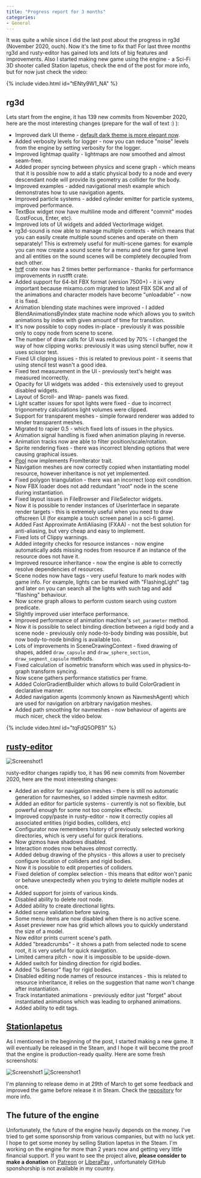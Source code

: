 ```yaml
---
title: "Progress report for 3 months"
categories: 
- General
---
```


It was quite a while since I did the last post about the progress in rg3d (November 2020, ouch). 
Now it's the time to fix that! For last three months rg3d and rusty-editor has gained 
lots and lots of big features and improvements. Also I started making new game using the engine - a 
Sci-Fi 3D shooter called Station Iapetus, check the end of the post for more info, but for now just
check the video:

{% include video.html id="tENty9W1_NA" %}

## rg3d

Lets start from the engine, it has 139 new commits from November 2020, here are the most interesting
changes (prepare for the wall of text :) ):

- Improved dark UI theme - [default dark theme is more elegant now](https://raw.githubusercontent.com/mrDIMAS/rusty-editor/master/screenshots/latest.png).
- Added verbosity levels for logger - now you can reduce "noise" levels from the engine by setting
verbosity for the logger.
- Improved lightmap quality - lightmaps are now smoothed and almost seam-free.
- Added proper syncing between physics and scene graph - which means that it is possible now to
add a static physical body to a node and every descendant node will provide its geometry as collider
for the body.
- Improved examples - added navigational mesh example which demonstrates how to use 
navigation agents.
- Improved particle systems - added cylinder emitter for particle systems, improved performance.
- TextBox widget now have multiline mode and different "commit" modes (LostFocus, Enter, etc).
- Improved lots of UI widgets and added VectorImage widget.
- rg3d-sound is now able to manage multiple contexts - which means that you can easily create multiple
sound scenes and operate on them separately! This is extremely useful for multi-scene games: for example
you can now create a sound scene for a menu and one for game level and all entities on the sound scenes
will be completely decoupled from each other.
- [hrtf](https://github.com/mrDIMAS/hrtf) crate now has 2 times better performance - thanks for
performance improvements in rustfft crate.
- Added support for 64-bit FBX format (version 7500+) - it is very important because mixamo.com migrated
to latest FBX SDK and all of the animations and character models have become "unloadable" - now it is fixed.
- Animation blending state machines were improved - I added BlendAnimationsByIndex state machine node which
allows you to switch animations by index with given amount of time for transition.
- It's now possible to copy nodes in-place - previously it was possible only to copy node from scene
to scene.
- The number of draw calls for UI was reduced by 70% - I changed the way of how clipping works: previously
it was using stencil buffer, now it uses scissor test.
- Fixed UI clipping issues - this is related to previous point - it seems that using stencil test wasn't a
good idea.
- Fixed text measurement in the UI - previously text's height was measured incorrectly.
- Opacity for UI widgets was added - this extensively used to greyout disabled widgets.
- Layout of Scroll- and Wrap- panels was fixed.
- Light scatter issues for spot lights were fixed - due to incorrect trigonometry calculations light
volumes were clipped.
- Support for transparent meshes - simple forward renderer was added to render transparent meshes.
- Migrated to rapier 0.5 - which fixed lots of issues in the physics.
- Animation signal handling is fixed when animation playing in reverse.
- Animation tracks now are able to filter position/scale/rotation.
- Sprite rendering fixes - there was incorrect blending options that were causing graphical issues.
- [Pool](https://github.com/mrDIMAS/rg3d/blob/master/rg3d-core/src/pool.rs) now implements FromIterator 
trait.
- Navigation meshes are now correctly copied when instantiating model resource, however inheritance is
not yet implemented.
- Fixed polygon triangulation - there was an incorrect loop exit condition.
- Now FBX loader does not add redundant "root" node in the scene during instantiation.
- Fixed layout issues in FileBrowser and FileSelector widgets.
- Now it is possible to render instances of UserInterface in separate render targets - this is extremely
useful when you need to draw offscreen UI (for example a touch screen panel in a sci-fi game).
- Added Fast Approximate AntiAliasing (FXAA) - not the best solution for anti-aliasing, but very cheap
and easy to implement.
- Fixed lots of Clippy warnings.
- Added integrity checks for resource instances - now engine automatically adds missing nodes from resource
if an instance of the resource does not have it.
- Improved resource inheritance - now the engine is able to correctly resolve dependencies of resources.
- Scene nodes now have tags - very useful feature to mark nodes with game info. For example, lights can be
marked with "FlashingLight" tag and later on you can search all the lights with such tag and add "flashing" 
behaviour.
- Now scene graph allows to perform custom search using custom predicate.
- Slightly improved user interface performance.
- Improved performance of animation machine's `set_parameter` method.
- Now it is possible to select binding direction between a rigid body and a scene node - previously only
node-to-body binding was possible, but now body-to-node binding is available too.
- Lots of improvements in SceneDrawingContext - fixed drawing of shapes, added `draw_capsule` and 
`draw_sphere_section`, `draw_segment_capsule` methods.
- Fixed calculation of isometric transform which was used in physics-to-graph transform syncing.
- Now scene gathers performance statistics per frame.
- Added ColorGradientBuilder which allows to build ColorGradient in declarative manner.
- Added navigation agents (commonly known as NavmeshAgent) which are used for navigation on arbitrary
navigation meshes. 
- Added path smoothing for navmeshes - now behaviour of agents are much nicer, check the video below.

{% include video.html id="tqFdQ5OPB1I" %}

## [rusty-editor](https://github.com/mrDIMAS/rusty-editor)

![Screenshot1](/assets/rusty_editor_27_02_21_00.jpg)

rusty-editor changes rapidly too, it has 96 new commits from November 2020, here are the most interesting
changes:

- Added an editor for navigation meshes - there is still no automatic generation for navmeshes, so I added
simple navmesh editor.
- Added an editor for particle systems - currently is not so flexible, but powerful enough for some
not too complex effects.
- Improved copy/paste in rusty-editor - now it correctly copies all associated entities (rigid bodies,
colliders, etc)
- Configurator now remembers history of previously selected working directories, which is very useful for 
quick iterations.
- Now gizmos have shadows disabled.
- Interaction modes now behaves _almost_ correctly.
- Added debug drawing of the physics - this allows a user to precisely configure location of colliders and rigid 
bodies.
- Now it is possible to edit properties of colliders.
- Fixed deletion of complex selection - this means that editor won't panic or behave unexpectedly when you
trying to delete multiple nodes at once.
- Added support for joints of various kinds.
- Disabled ability to delete root node.
- Added ability to create directional lights.
- Added scene validation before saving.
- Some menu items are now disabled when there is no active scene.
- Asset previewer now has grid which allows you to quickly understand the size of a model.
- Now editor prints current scene's path.
- Added "breadcrumbs" - it shows a path from selected node to scene root, it is very useful for quick navigation.
- Limited camera pitch - now it is impossible to be upside-down.
- Added switch for binding direction for rigid bodies.
- Added "Is Sensor" flag for rigid bodies.
- Disabled editing node names of resource instances - this is related to resource inheritance, it relies on the 
suggestion that name won't change after instantiation.
- Track instantiated animations - previously editor just "forget" about instantiated animations which was leading
to orphaned animations.
- Added ability to edit tags.

## [StationIapetus](https://github.com/mrDIMAS/StationIapetus)

As I mentioned in the beginning of the post, I started making a new game. It will eventually be released in the Steam,
and I hope it will become the proof that the engine is production-ready quality. Here are some fresh screenshots:

![Screenshot1](/assets/station_iapetus_27_02_21_00.jpg)
![Screenshot1](/assets/station_iapetus_27_02_21_01.jpg)

I'm planning to release demo in at 29th of March to get some feedback and improved the game before release it in
Steam. Check the [repository](https://github.com/mrDIMAS/StationIapetus) for more info.

## The future of the engine

Unfortunately, the future of the engine heavily depends on the money. I've tried to get some sponsorship from various
companies, but with no luck yet. I hope to get some money by selling Station Iapetus in the Steam. I'm working on 
the engine for more than 2 years now and getting very little financial support. If you want to see the project alive,
**please consider to make a donation** on [Patreon](https://patreon.com/mrdimas) or
[LiberaPay](https://liberapay.com/mrDIMAS) , unfortunately GitHub sponshorship is not available in my country.
